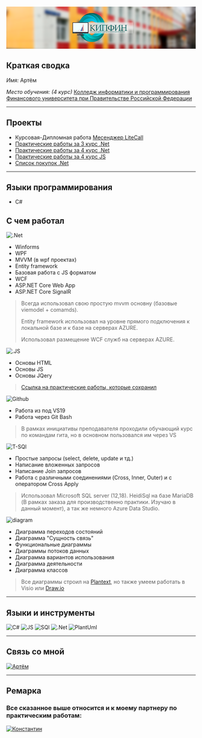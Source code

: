 
![Logo](https://raw.githubusercontent.com/Code-Nostra/Code-Nostra/main/Assets/collage.png)
## Краткая сводка

 *Имя:* Артём

 *Место обучения: (4 курс)* [Колледж информатики и программирования Финансового университета при Правительстве Российской Федерации](http://www.fa.ru/org/spo/kip/Pages/Home.aspx)
 
---
## Проекты
* Курсовая-Дипломная работа [Месенджер LiteCall](https://github.com/Code-Nostra/LiteCall)
* [Практические работы за 3 курс .Net](https://github.com/Code-Nostra/Praktika3Kurs)
* [Практические работы за 4 курс .Net](https://github.com/Code-Nostra/Praktika4Kurs)
* [Практические работы за 4 курс JS](https://github.com/Code-Nostra/Praktika4Kurs)
* [Список покупок .Net](https://github.com/Code-Nostra/Spisok)
---
## Языки программирования
* С#

## С чем работал

 ![.Net](https://img.shields.io/badge/-Framework-1C1C22?style=for-the-badge&logo=.net&color=32409A)
* Winforms
* WPF
* MVVM (в wpf проектах)
* Entity framework 
* Базовая работа с JS форматом
* WCF
* ASP.NET Core Web App
* ASP.NET Core SignalR

>Всегда использовал свою простую mvvm основну (базовые viemodel + comamds).
>
>Entity framework использовал на уровне прямого подключения к локальной базе и к базе на серверах AZURE.
>
>Использовал размещение WCF служб на серверах AZURE.


 ![.JS](https://img.shields.io/badge/-JS+HTML-1C1C22?style=for-the-badge&logo=nodedotjs&color=32409A)

* Основы HTML
* Основы JS
* Основы JQery

>[Ссылка на практические работы, которые сохранил](https://drive.google.com/drive/folders/1skoMhCZXXTCEM_1-fFLIsImJ7zj84ItX?usp=sharing)


 ![Github](https://img.shields.io/badge/-Git-1C1C22?style=for-the-badge&logo=git&color=32409A)
* Работа из под VS19
* Работа через Git Bash 


> В рамках инициативы преподавателя проходили обучающий курс по командам гита, но в основном пользовался им через VS

 ![T-SQl](https://img.shields.io/badge/-SQL-1C1C22?style=for-the-badge&logo=Mysql&color=32409A)
* Простые запросы (select, delete, update и тд.)
* Написание вложенных запросов
* Написание Join запросов
* Работа с различными соединениями (Cross, Inner, Outer) и с оператором Cross Apply

>Использовал Microsoft SQL server (12,18). HeidiSql на базе MariaDB (В рамках заказа для производственно практики. Изучаю в данный момент), а так же немного Azure Data Studio.

 ![diagram](https://img.shields.io/badge/-diagrams-1C1C22?style=for-the-badge&logo=&color=32409A)

* Диаграмма переходов состояний
* Диаграмма "Сущность связь"
* Функциональные диаграммы
* Диаграммы потоков данных
* Диаграмма вариантов использования
* Диаграмма деятельности
* Диаграмма классов

>Все диаграммы строил на [Plantext](https://www.planttext.com/), но также умеем работать в Visio или [Draw.io](https://app.diagrams.net/)

---

## **Языки и инструменты**
![C#](https://img.shields.io/badge/-C_sharp-1C1C22?style=for-the-badge&logo=csharp)
![JS](https://img.shields.io/badge/-JS-1C1C22?style=for-the-badge&logo=nodedotjs)
![SQl](https://img.shields.io/badge/-SQL-1C1C22?style=for-the-badge&logo=Mysql)
![.Net](https://img.shields.io/badge/-Framework-1C1C22?style=for-the-badge&logo=.net)
![PlantUml](https://img.shields.io/badge/-PlantUml-1C1C22?style=for-the-badge&logo=PlantUml)

---
## **Связь со мной**
[![Артём](https://img.shields.io/badge/-Артём-1C1C22?style=for-the-badge&logo=vk&logoColor=blue)](https://vk.com/id506987182)

---

## **Ремарка**
 ### Все сказанное выше относится и к моему партнеру по практическим работам:

[![Константин](https://img.shields.io/badge/-Константин-1C1C22?style=for-the-badge&logo=vk&logoColor=red)](https://vk.com/jessnjake)

